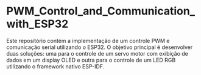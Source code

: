 # PWM_Control_and_Communication_with_ESP32
Este repositório contém a implementação de um controle PWM e comunicação serial utilizando o ESP32. O objetivo principal é desenvolver duas soluções: uma para o controle de um servo motor com exibição de dados em um display OLED e outra para o controle de um LED RGB utilizando o framework nativo ESP-IDF.
